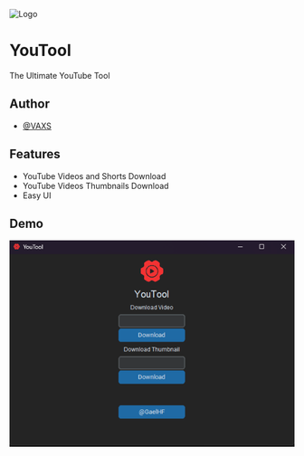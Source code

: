 
![Logo](https://raw.githubusercontent.com/GaelHF/YouTool/main/icon.ico)


# YouTool

The Ultimate YouTube Tool

## Author

- [@VAXS](https://www.github.com/GaelHF)


## Features

- YouTube Videos and Shorts Download
- YouTube Videos Thumbnails Download
- Easy UI

## Demo

![Preview](https://github.com/GaelHF/YouTool/blob/main/Preview.png?raw=true)
